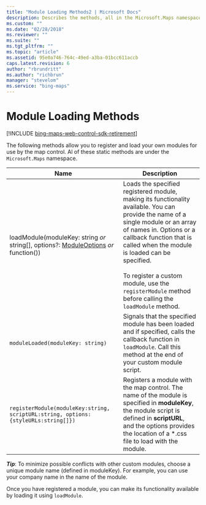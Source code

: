 ```yaml
---
title: "Module Loading Methods2 | Microsoft Docs"
description: Describes the methods, all in the Microsoft.Maps namespace, used to register and load your own modules for use by the map control.
ms.custom: ""
ms.date: "02/28/2018"
ms.reviewer: ""
ms.suite: ""
ms.tgt_pltfrm: ""
ms.topic: "article"
ms.assetid: 95e0a746-764c-49ed-a3ba-01bcc611accb
caps.latest.revision: 6
author: "rbrundritt"
ms.author: "richbrun"
manager: "stevelom"
ms.service: "bing-maps"
---
```


# Module Loading Methods

[!INCLUDE [bing-maps-web-control-sdk-retirement](../../../includes/bing-maps-web-control-sdk-retirement.md)]

The following methods allow you to register and load your own modules for use by the map control. Al of these static methods are under the `Microsoft.Maps` namespace.

Name                                                                            | Description
------------------------------------------------------------------------------- | -----------------------------------
loadModule(moduleKey: string _or_ string[], options?: [ModuleOptions](../../map-control-api/moduleoptions-object.md) _or_ function())   | Loads the specified registered module, making its functionality available. You can provide the name of a single module or an array of names in. Options or a callback function that is called when the module is loaded can be specified.<br/><br/> To register a custom module, use the `registerModule` method before calling the `loadModule` method.
`moduleLoaded(moduleKey: string)`                                                          | Signals that the specified module has been loaded and if specified, calls the callback function in `loadModule`. Call this method at the end of your custom module script.
`registerModule(moduleKey:string, scriptURL:string, options:{styleURLs:string[]})`        | Registers a module with the map control. The name of the module is specified in **moduleKey**, the module script is defined in **scriptURL**, and the options provides the location of a *.css file to load with the module.

**_Tip_**: To minimize possible conflicts with other custom modules, choose a unique module name (defined in moduleKey). For example, you can use your company name in the name of the module.

Once you have registered a module, you can make its functionality available by loading it using `loadModule`.
